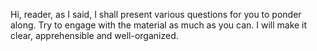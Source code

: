 Hi, reader, as I said, I shall present various questions for you to ponder along.
Try to engage with the material as much as you can.
I will make it clear, apprehensible and well-organized. 
